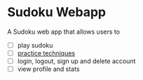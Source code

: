 # Sudoku Webapp
A Sudoku web app that allows users to
- [ ] play sudoku
- [ ] [practice techniques](https://sudoku.com/sudoku-rules/)
- [ ] login, logout, sign up and delete account
- [ ] view profile and stats
